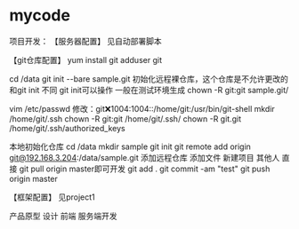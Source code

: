 # mycode
项目开发：
【服务器配置】
见自动部署脚本

【git仓库配置】
yum install git
adduser git

cd /data
git init --bare sample.git  初始化远程裸仓库，这个仓库是不允许更改的 和git init 不同 git init可以操作 一般在测试环境生成
chown  -R git:git sample.git/

vim /etc/passwd  修改：git:x:1004:1004::/home/git:/usr/bin/git-shell
mkdir /home/git/.ssh
chown -R git:git /home/git/.ssh/
chown -R git.git /home/git/.ssh/authorized_keys

本地初始化仓库
cd /data
mkdir sample
git init
git remote add origin git@192.168.3.204:/data/sample.git  添加远程仓库
添加文件 新建项目  其他人 直接 git pull origin master即可开发
git add .
git commit -am "test"
git push origin master


【框架配置】
见project1

产品原型 设计 前端 服务端开发
